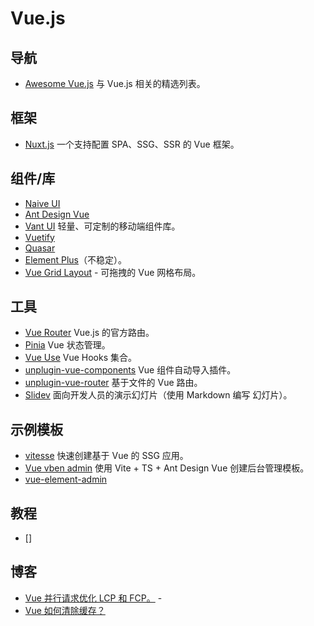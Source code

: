 # Vue.js

## 导航

- [Awesome Vue.js](https://github.com/vuejs/awesome-vue) 与 Vue.js 相关的精选列表。

## 框架

- [Nuxt.js](https://nuxt.com/) 一个支持配置 SPA、SSG、SSR 的 Vue 框架。

## 组件/库

- [Naive UI](https://www.naiveui.com/zh-CN/os-theme)
- [Ant Design Vue](https://github.com/vueComponent/ant-design-vue)
- [Vant UI](https://github.com/youzan/vant) 轻量、可定制的移动端组件库。
- [Vuetify](https://vuetifyjs.com/en/)
- [Quasar](https://quasar.dev/)
- [Element Plus](https://element-plus.org/zh-CN/)（不稳定）。
- [Vue Grid Layout](https://jbaysolutions.github.io/vue-grid-layout/) - 可拖拽的 Vue 网格布局。


## 工具

- [Vue Router](https://router.vuejs.org/zh/) Vue.js 的官方路由。
- [Pinia](https://pinia.vuejs.org/) Vue 状态管理。
- [Vue Use](https://github.com/vueuse/vueuse) Vue Hooks 集合。
- [unplugin-vue-components](https://github.com/unplugin/unplugin-vue-components) Vue 组件自动导入插件。
- [unplugin-vue-router](https://github.com/posva/unplugin-vue-router) 基于文件的 Vue 路由。
- [Slidev](https://sli.dev/) 面向开发人员的演示幻灯片（使用 Markdown 编写 幻灯片）。

## 示例模板

- [vitesse](https://github.com/antfu/vitesse) 快速创建基于 Vue 的 SSG 应用。
- [Vue vben admin](https://github.com/vbenjs/vue-vben-admin) 使用 Vite + TS + Ant Design Vue 创建后台管理模板。
- [vue-element-admin](https://github.com/PanJiaChen/vue-element-admin)

## 教程

- []

## 博客

- [Vue 并行请求优化 LCP 和 FCP。](https://medium.com/@m.kiselyow/vue-js-parallel-fetching-improves-lcp-and-fcp-289f0898badc) -
- [Vue 如何清除缓存？](https://medium.com/@khalidoghli7/vue-3-velocity-the-cache-busting-blueprint-704cfa80ae3c)